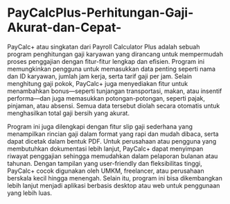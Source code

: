 # PayCalcPlus-Perhitungan-Gaji-Akurat-dan-Cepat-

PayCalc+ atau singkatan dari Payroll Calculator Plus adalah sebuah program penghitungan gaji karyawan yang dirancang untuk mempermudah proses penggajian dengan fitur-fitur lengkap dan efisien. Program ini memungkinkan pengguna untuk memasukkan data penting seperti nama dan ID karyawan, jumlah jam kerja, serta tarif gaji per jam. Selain menghitung gaji pokok, PayCalc+ juga menyediakan fitur untuk menambahkan bonus—seperti tunjangan transportasi, makan, atau insentif performa—dan juga memasukkan potongan-potongan, seperti pajak, pinjaman, atau absensi. Semua data tersebut diolah secara otomatis untuk menghasilkan total gaji bersih yang akurat.

Program ini juga dilengkapi dengan fitur slip gaji sederhana yang menampilkan rincian gaji dalam format yang rapi dan mudah dibaca, serta dapat dicetak dalam bentuk PDF. Untuk perusahaan atau pengguna yang membutuhkan dokumentasi lebih lanjut, PayCalc+ dapat menyimpan riwayat penggajian sehingga memudahkan dalam pelaporan bulanan atau tahunan. Dengan tampilan yang user-friendly dan fleksibilitas tinggi, PayCalc+ cocok digunakan oleh UMKM, freelancer, atau perusahaan berskala kecil hingga menengah. Selain itu, program ini bisa dikembangkan lebih lanjut menjadi aplikasi berbasis desktop atau web untuk penggunaan yang lebih luas.
